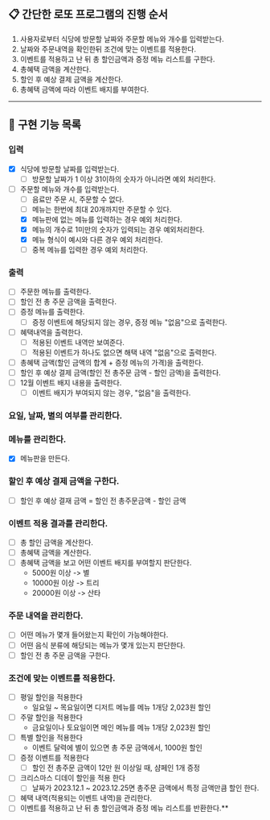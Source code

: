 ## 📋 간단한 로또 프로그램의 진행 순서

1. 사용자로부터 식당에 방문할 날짜와 주문할 메뉴와 개수를 입력받는다.
2. 날짜와 주문내역을 확인한뒤 조건에 맞는 이벤트를 적용한다.
3. 이벤트를 적용하고 난 뒤 총 할인금액과 증정 메뉴 리스트를 구한다.
4. 총혜택 금액을 계산한다.
5. 할인 후 예상 결제 금액을 계산한다.
5. 총혜택 금액에 따라 이벤트 배지를 부여한다.

* * *

## 📝 구현 기능 목록

### 입력
- [x] 식당에 방문할 날짜를 입력받는다.
  - [ ] 방문할 날짜가 1 이상 31이하의 숫자가 아니라면 예외 처리한다.
- [ ] 주문할 메뉴와 개수를 입력받는다.
  - [ ] 음료만 주문 시, 주문할 수 없다.
  - [ ] 메뉴는 한번에 최대 20개까지만 주문할 수 있다.
  - [x] 메뉴판에 없는 메뉴를 입력하는 경우 예외 처리한다.
  - [x] 메뉴의 개수로 1미만의 숫자가 입력되는 경우 예외처리한다.
  - [x] 메뉴 형식이 예시와 다른 경우 예외 처리한다.
  - [ ] 중복 메뉴를 입력한 경우 예외 처리한다.

### 출력
- [ ] 주문한 메뉴를 출력한다.
- [ ] 할인 전 총 주문 금액을 출력한다.
- [ ] 증정 메뉴를 출력한다.
  - [ ] 증정 이벤트에 해당되지 않는 경우, 증정 메뉴 "없음"으로 출력한다.
- [ ] 혜택내역을 출력한다.
  - [ ] 적용된 이벤트 내역만 보여준다.
  - [ ] 적용된 이벤트가 하나도 없으면 해택 내역 "없음"으로 출력한다.
- [ ] 총혜택 금액(할인 금액의 합계 + 증정 메뉴의 가격)을 출력한다.
- [ ] 할인 후 예상 결제 금액(할인 전 총주문 금액 - 할인 금액)을 출력한다.
- [ ] 12월 이벤트 배지 내용을 출력한다.
  - [ ] 이벤트 배지가 부여되지 않는 경우, "없음"을 출력한다.

### 요일, 날짜, 별의 여부를 관리한다.

### 메뉴를 관리한다.
- [x] 메뉴판을 만든다.

### 할인 후 예상 결제 금액을 구한다.
- [ ] 할인 후 예상 결재 금액 = 할인 전 총주문금액 - 할인 금액

### 이벤트 적용 결과를 관리한다.
- [ ] 총 할인 금액을 계산한다.
- [ ] 총혜택 금액을 계산한다.
- [ ] 총혜택 금액을 보고 어떤 이벤트 배지를 부여할지 판단한다.
  - 5000원 이상 -> 별
  - 10000원 이상 -> 트리
  - 20000원 이상 -> 산타

### 주문 내역을 관리한다.
- [ ] 어떤 메뉴가 몇개 들어왔는지 확인이 가능해야한다.
- [ ] 어떤 음식 분류에 해당되는 메뉴가 몇개 있는지 판단한다.
- [ ] 할인 전 총 주문 금액을 구한다.

### 조건에 맞는 이벤트를 적용한다.
- [ ] 평일 할인을 적용한다
    - 일요일 ~ 목요일이면 디저트 메뉴를 메뉴 1개당 2,023원 할인
- [ ] 주말 할인을 적용한다
    - 금요일이나 토요일이면 메인 메뉴를 메뉴 1개당 2,023원 할인
- [ ] 특별 할인을 적용한다
    - 이벤트 달력에 별이 있으면 총 주문 금액에서, 1000원 할인
- [ ] 증정 이벤트를 적용한다
    - [ ] 할인 전 총주문 금액이 12만 원 이상일 때, 샴페인 1개 증정
- [ ] 크리스마스 디데이 할인을 적용 한다
    -[ ] 날짜가 2023.12.1 ~ 2023.12.25면 총주문 금액에서 특정 금액만큼 할인 한다.
- [ ] 혜택 내역(적용되는 이벤트 내역)을 관리한다.
- [ ] 이벤트를 적용하고 난 뒤 총 할인금액과 증정 메뉴 리스트를 반환한다.**

